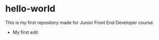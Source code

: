 # hello-world

This is my first repository made for Junior Front End Developer course.

- My first edit
